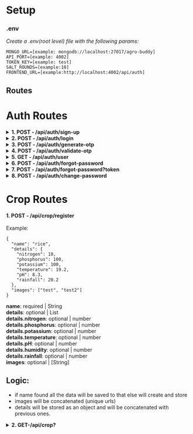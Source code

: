 # Setup

### .env

_Create a .env(root level) file with the following params:_

    MONGO_URL=[example: mongodb://localhost:27017/agro-buddy]
    API_PORT=[example: 4002]
    TOKEN_KEY=[example: test]
    SALT_ROUNDS=[example:10]
    FRONTEND_URL=[example:http://localhost:4002/api/auth]

## Routes

# Auth Routes

<details>
<summary> <b> 1. POST - /api/auth/sign-up </b> </summary>

<br>
Example:

```
{
  "firstName": "John",
  "lastName": "Doe",
  "email": "johndoe@example.com",
  "password": "buar13@iep",
  "role": "USER"
}
```

**firstName**: required | String <br>
**lastName**: required | String <br>
**email**: required | String <br>
**password**: required | String <br>
**role**: required | String <br>

<h2>Logic:</h2>

- if email and password are valid then data will be saved
- password will be hashed before being saved
- otp will be sent for verification ot the provided email automatically
<br>
</details>

<details>
<summary><b>2. POST - /api/auth/login </b></summary>

<br>
Example:

```
{
  "email": "johndoe@example.com",
  "password": "buar13@iep"
}
```

**email**: required | String <br>
**password**: required | String <br>

<h2>Logic:</h2>

- if email and password are valid and correct data will be retrieved
- otp will be sent for verification if email is not verified
<br>
</details>

<details>
<summary><b>3. POST - /api/auth/generate-otp</b></summary>
<br>
Example:

```
{
  "email": "johndoe@example.com"
}
```

**email**: required | String <br>

<h2>Logic:</h2>

- create an otp with email and sent through mail
<br>
</details>

<details>
<summary><b>4. POST - /api/auth/validate-otp</b></summary>
<br>
Example:

```
{
  "email": "johndoe@example.com",
  "otp": "yVNrv7"
}
```

**email**: required | String <br>

<h2>Logic:</h2>

- create an otp with email and sent through mail
<br>
</details>

<details>
<summary><b>5. GET - /api/auth/user </b></summary>
<br>
Example:

```
http://localhost:4002/api/auth/user
```

<h2>Headers:</h2> 'authorization'
<br>
</details>

<details>
<summary><b>6. POST - /api/auth/forgot-password</b></summary>
<br>
Example:

```
{
  "email": "johndoe@example.com"
}
```

**email**: required | String <br>

<br>
</details>

<details>
<summary><b>7. POST - /api/auth/forgot-password?token</b></summary>
<br>
Example:

- URL: http://localhost:8080/api/auth/forgot-password?token="123"

```
{
  "email": "johndoe@example.com",
  "newPassword": "testpassword"
}
```

**email**: required | String <br>
**newPassword**: required | String <br>

<br>
</details>

<details>
<summary><b>8. POST - /api/auth/change-password </b></summary>
<br>
Example:

```
{
  "oldPassword": "oldPassword",
  "newPassword": "newPassword"
}
```

**oldPassword**: required | String <br>
**newPassword**: required | String <br>

<h2>Headers:</h2> 'authorization'
<br>
</details>

# Crop Routes

<detials>
<summary><b>1. POST - /api/crop/register</b></summary>
<br>
Example:

```
{
  "name": "rice",
  "details": {
    "nitrogen": 10,
    "phosphorus": 100,
    "potassium": 100,
    "temperature": 19.2,
    "pH": 8.3,
    "rainfall": 20.2
  },
  "images": ["test", "test2"]
}
```

**name**: required | String <br>
**details**: optional | List <br>
**details.nitrogen**: optional | number <br>
**details.phosphorus**: optional | number <br>
**details.potassium**: optional | number <br>
**details.temperature**: optional | number <br>
**details.pH**: optional | number <br>
**details.humidity**: optional | number <br>
**details.rainfall**: optional | number <br>
**images**: optional | [String] <br>

<h2>Logic:</h2>

- if name found all the data will be saved to that else will create and store
- images will be concatenated (unique urls)
- details will be stored as an object and will be concatenated with previous ones.
  <br></details>

<details>
<summary><b>2. GET-/api/crop?<quries></b></summary>
<br>
Example:

```
http://localhost:4002/api/crop?nitrogen=10
```

- Queries \*
<br>
**name**: optional | String <br>
**nitrogen**: optional | number <br>
**fromNitrogenLevel**: optional | number <br>
**toNitrogenLevel**: optional | number <br>
**phosphorus**: optional | number <br>
**fromPhosphorusLevel**: optional | number <br>
**toPhosphorusLevel**: optional | number <br>
**potassium**: optional | number <br>
**fromPotassiumLevel**: optional | number <br>
**toPotassiumLevel**: optional | number <br>
**temperature**: optional | number <br>
**fromTemperatureLevel**: optional | number <br>
**toTemperatureLevel**: optional | number <br>
**humidity**: optional | number <br>
**fromHumidityLevel**: optional | number <br>
**toHumidityLevel**: optional | number <br>
**ph**: optional | number <br>
**fromPHLevel**: optional | number <br>
**toPHLevel**: optional | number <br>
**rainfall**: optional | number <br>
**fromRainfallLevel**: optional | number <br>
**toRainfallLevel**: optional | number <br>
</details>
